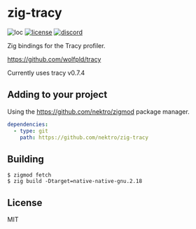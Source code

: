 # zig-tracy
![loc](https://sloc.xyz/github/nektro/zig-tracy)
[![license](https://img.shields.io/github/license/nektro/zig-tracy.svg)](https://github.com/nektro/zig-tracy/blob/master/LICENSE)
[![discord](https://img.shields.io/discord/551971034593755159.svg?logo=discord)](https://discord.gg/P6Y4zQC)

Zig bindings for the Tracy profiler.

https://github.com/wolfpld/tracy

Currently uses tracy v0.7.4

## Adding to your project
Using the https://github.com/nektro/zigmod package manager.

```yml
dependencies:
  - type: git
    path: https://github.com/nektro/zig-tracy
```

## Building
```
$ zigmod fetch
$ zig build -Dtarget=native-native-gnu.2.18
```

## License
MIT
